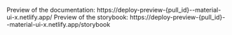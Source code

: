 Preview of the documentation: https://deploy-preview-{pull_id}--material-ui-x.netlify.app/
Preview of the storybook: https://deploy-preview-{pull_id}--material-ui-x.netlify.app/storybook
